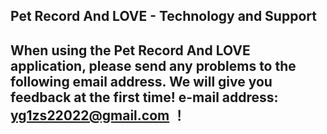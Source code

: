 ## Pet Record And LOVE - Technology and Support


## When using the Pet Record And LOVE application, please send any problems to the following email address. We will give you feedback at the first time! e-mail address: yg1zs22022@gmail.com ！
